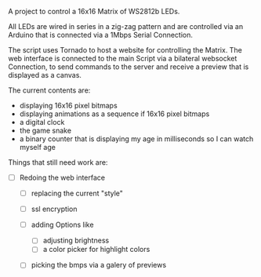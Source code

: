 A project to control a 16x16 Matrix of WS2812b LEDs.

All LEDs are wired in series in a zig-zag pattern and are controlled via an Arduino that is connected via a 1Mbps Serial Connection.

The script uses Tornado to host a website for controlling the Matrix.
The web interface is connected to the main Script via a bilateral websocket Connection, to send commands to the server and receive a preview that is displayed as a canvas.

The current contents are:
 - displaying 16x16 pixel bitmaps
 - displaying animations as a sequence if 16x16 pixel bitmaps
 - a digital clock
 - the game snake
 - a binary counter that is displaying my age in milliseconds so I can watch myself age


Things that still need work are:
  - [ ] Redoing the web interface
    - [ ] replacing the current "style"
    - [ ] ssl encryption
    - [ ] adding Options like
      - [ ] adjusting brightness
      - [ ] a color picker for highlight colors
    - [ ] picking the bmps via a galery of previews
  